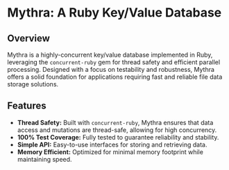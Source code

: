 # Mythra: A Ruby Key/Value Database

## Overview
Mythra is a highly-concurrent key/value database implemented in Ruby, leveraging the `concurrent-ruby` gem for thread safety and efficient parallel processing. Designed with a focus on testability and robustness, Mythra offers a solid foundation for applications requiring fast and reliable file data storage solutions.

## Features
- **Thread Safety:** Built with `concurrent-ruby`, Mythra ensures that data access and mutations are thread-safe, allowing for high concurrency.
- **100% Test Coverage:** Fully tested to guarantee reliability and stability.
- **Simple API:** Easy-to-use interfaces for storing and retrieving data.
- **Memory Efficient:** Optimized for minimal memory footprint while maintaining speed.
